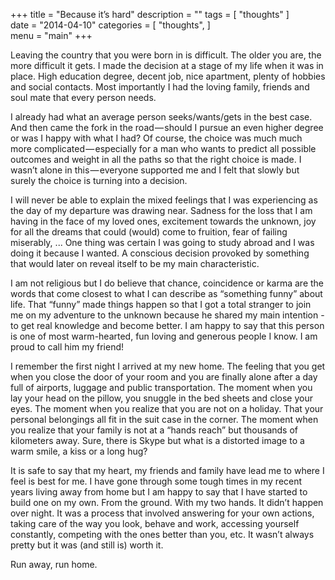 +++
title = "Because it’s hard"
description = ""
tags = [
   "thoughts"
]   
date = "2014-04-10"
categories = [
   "thoughts",
]   
menu = "main"
+++

Leaving the country that you were born in is difficult. The older you are, the more difficult it gets. I made the decision at a stage of my life when it was in place. High education degree, decent job, nice apartment, plenty of hobbies and social contacts. Most importantly I had the loving family, friends and soul mate that every person needs.

I already had what an average person seeks/wants/gets in the best case. And then came the fork in the road — should I pursue an even higher degree or was I happy with what I had? Of course, the choice was much much more complicated — especially for a man who wants to predict all possible outcomes and weight in all the paths so that the right choice is made. I wasn’t alone in this — everyone supported me and I felt that slowly but surely the choice is turning into a decision.

I will never be able to explain the mixed feelings that I was experiencing as the day of my departure was drawing near. Sadness for the loss that I am having in the face of my loved ones, excitement towards the unknown, joy for all the dreams that could (would) come to fruition, fear of failing miserably, ... One thing was certain I was going to study abroad and I was doing it because I wanted. A conscious decision provoked by something that would later on reveal itself to be my main characteristic.

I am not religious but I do believe that chance, coincidence or karma are the words that come closest to what I can describe as “something funny” about life. That “funny” made things happen so that I got a total stranger to join me on my adventure to the unknown because he shared my main intention - to get real knowledge and become better. I am happy to say that this person is one of most warm-hearted, fun loving and generous people I know. I am proud to call him my friend!

I remember the first night I arrived at my new home. The feeling that you get when you close the door of your room and you are finally alone after a day full of airports, luggage and public transportation. The moment when you lay your head on the pillow, you snuggle in the bed sheets and close your eyes. The moment when you realize that you are not on a holiday. That your personal belongings all fit in the suit case in the corner. The moment when you realize that your family is not at a “hands reach” but thousands of kilometers away. Sure, there is Skype but what is a distorted image to a warm smile, a kiss or a long hug?

It is safe to say that my heart, my friends and family have lead me to where I feel is best for me. I have gone through some tough times in my recent years living away from home but I am happy to say that I have started to build one on my own. From the ground. With my two hands. It didn’t happen over night. It was a process that involved answering for your own actions, taking care of the way you look, behave and work, accessing yourself constantly, competing with the ones better than you, etc. It wasn’t always pretty but it was (and still is) worth it.

Run away, run home.